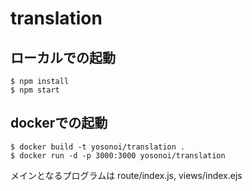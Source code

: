 # translation

## ローカルでの起動

```
$ npm install
$ npm start
```
## dockerでの起動

```
$ docker build -t yosonoi/translation .
$ docker run -d -p 3000:3000 yosonoi/translation
```
メインとなるプログラムは
route/index.js, views/index.ejs
